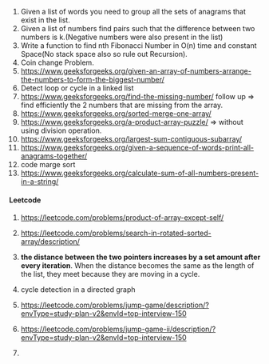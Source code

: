 1. Given a list of words you need to group all the sets of anagrams that exist in the list.
2. Given a list of numbers find pairs such that the difference between two numbers is k.(Negative numbers were also present in the list)
3. Write a function to find nth Fibonacci Number in O(n) time and constant Space(No stack space also so rule out Recursion).
2. Coin change Problem.
3. https://www.geeksforgeeks.org/given-an-array-of-numbers-arrange-the-numbers-to-form-the-biggest-number/
4. Detect loop or cycle in a linked list
5. https://www.geeksforgeeks.org/find-the-missing-number/ follow up => find efficiently the 2 numbers that are missing from the array.
6. https://www.geeksforgeeks.org/sorted-merge-one-array/
7. https://www.geeksforgeeks.org/a-product-array-puzzle/ => without using division operation.
8. https://www.geeksforgeeks.org/largest-sum-contiguous-subarray/
9. https://www.geeksforgeeks.org/given-a-sequence-of-words-print-all-anagrams-together/
10. code marge sort
11. https://www.geeksforgeeks.org/calculate-sum-of-all-numbers-present-in-a-string/




#### Leetcode 
1. https://leetcode.com/problems/product-of-array-except-self/
2. https://leetcode.com/problems/search-in-rotated-sorted-array/description/
3. **the distance between the two pointers increases by a set amount after every iteration**. When the distance becomes the same as the length of the list, they meet because they are moving in a cycle.
4. cycle detection in a directed graph


5. https://leetcode.com/problems/jump-game/description/?envType=study-plan-v2&envId=top-interview-150
6. https://leetcode.com/problems/jump-game-ii/description/?envType=study-plan-v2&envId=top-interview-150
7. 